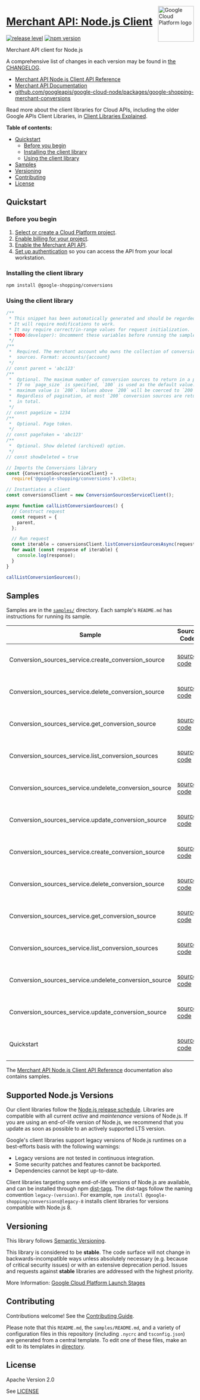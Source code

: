 [//]: # "This README.md file is auto-generated, all changes to this file will be lost."
[//]: # "To regenerate it, use `python -m synthtool`."
<img src="https://avatars2.githubusercontent.com/u/2810941?v=3&s=96" alt="Google Cloud Platform logo" title="Google Cloud Platform" align="right" height="96" width="96"/>

# [Merchant API: Node.js Client](https://github.com/googleapis/google-cloud-node/tree/main/packages/google-shopping-merchant-conversions)

[![release level](https://img.shields.io/badge/release%20level-stable-brightgreen.svg?style=flat)](https://cloud.google.com/terms/launch-stages)
[![npm version](https://img.shields.io/npm/v/@google-shopping/conversions.svg)](https://www.npmjs.org/package/@google-shopping/conversions)




Merchant API client for Node.js


A comprehensive list of changes in each version may be found in
[the CHANGELOG](https://github.com/googleapis/google-cloud-node/tree/main/packages/google-shopping-merchant-conversions/CHANGELOG.md).

* [Merchant API Node.js Client API Reference][client-docs]
* [Merchant API Documentation][product-docs]
* [github.com/googleapis/google-cloud-node/packages/google-shopping-merchant-conversions](https://github.com/googleapis/google-cloud-node/tree/main/packages/google-shopping-merchant-conversions)

Read more about the client libraries for Cloud APIs, including the older
Google APIs Client Libraries, in [Client Libraries Explained][explained].

[explained]: https://cloud.google.com/apis/docs/client-libraries-explained

**Table of contents:**


* [Quickstart](#quickstart)
  * [Before you begin](#before-you-begin)
  * [Installing the client library](#installing-the-client-library)
  * [Using the client library](#using-the-client-library)
* [Samples](#samples)
* [Versioning](#versioning)
* [Contributing](#contributing)
* [License](#license)

## Quickstart

### Before you begin

1.  [Select or create a Cloud Platform project][projects].
1.  [Enable billing for your project][billing].
1.  [Enable the Merchant API API][enable_api].
1.  [Set up authentication][auth] so you can access the
    API from your local workstation.

### Installing the client library

```bash
npm install @google-shopping/conversions
```


### Using the client library

```javascript
/**
 * This snippet has been automatically generated and should be regarded as a code template only.
 * It will require modifications to work.
 * It may require correct/in-range values for request initialization.
 * TODO(developer): Uncomment these variables before running the sample.
 */
/**
 *  Required. The merchant account who owns the collection of conversion
 *  sources. Format: accounts/{account}
 */
// const parent = 'abc123'
/**
 *  Optional. The maximum number of conversion sources to return in a page.
 *  If no `page_size` is specified, `100` is used as the default value. The
 *  maximum value is `200`. Values above `200` will be coerced to `200`.
 *  Regardless of pagination, at most `200` conversion sources are returned
 *  in total.
 */
// const pageSize = 1234
/**
 *  Optional. Page token.
 */
// const pageToken = 'abc123'
/**
 *  Optional. Show deleted (archived) option.
 */
// const showDeleted = true

// Imports the Conversions library
const {ConversionSourcesServiceClient} =
  require('@google-shopping/conversions').v1beta;

// Instantiates a client
const conversionsClient = new ConversionSourcesServiceClient();

async function callListConversionSources() {
  // Construct request
  const request = {
    parent,
  };

  // Run request
  const iterable = conversionsClient.listConversionSourcesAsync(request);
  for await (const response of iterable) {
    console.log(response);
  }
}

callListConversionSources();

```



## Samples

Samples are in the [`samples/`](https://github.com/googleapis/google-cloud-node/tree/main/packages/google-shopping-merchant-conversions/samples) directory. Each sample's `README.md` has instructions for running its sample.

| Sample                      | Source Code                       | Try it |
| --------------------------- | --------------------------------- | ------ |
| Conversion_sources_service.create_conversion_source | [source code](https://github.com/googleapis/google-cloud-node/blob/main/packages/google-shopping-merchant-conversions/samples/generated/v1/conversion_sources_service.create_conversion_source.js) | [![Open in Cloud Shell][shell_img]](https://console.cloud.google.com/cloudshell/open?git_repo=https://github.com/googleapis/google-cloud-node&page=editor&open_in_editor=packages/google-shopping-merchant-conversions/samples/generated/v1/conversion_sources_service.create_conversion_source.js,packages/google-shopping-merchant-conversions/samples/README.md) |
| Conversion_sources_service.delete_conversion_source | [source code](https://github.com/googleapis/google-cloud-node/blob/main/packages/google-shopping-merchant-conversions/samples/generated/v1/conversion_sources_service.delete_conversion_source.js) | [![Open in Cloud Shell][shell_img]](https://console.cloud.google.com/cloudshell/open?git_repo=https://github.com/googleapis/google-cloud-node&page=editor&open_in_editor=packages/google-shopping-merchant-conversions/samples/generated/v1/conversion_sources_service.delete_conversion_source.js,packages/google-shopping-merchant-conversions/samples/README.md) |
| Conversion_sources_service.get_conversion_source | [source code](https://github.com/googleapis/google-cloud-node/blob/main/packages/google-shopping-merchant-conversions/samples/generated/v1/conversion_sources_service.get_conversion_source.js) | [![Open in Cloud Shell][shell_img]](https://console.cloud.google.com/cloudshell/open?git_repo=https://github.com/googleapis/google-cloud-node&page=editor&open_in_editor=packages/google-shopping-merchant-conversions/samples/generated/v1/conversion_sources_service.get_conversion_source.js,packages/google-shopping-merchant-conversions/samples/README.md) |
| Conversion_sources_service.list_conversion_sources | [source code](https://github.com/googleapis/google-cloud-node/blob/main/packages/google-shopping-merchant-conversions/samples/generated/v1/conversion_sources_service.list_conversion_sources.js) | [![Open in Cloud Shell][shell_img]](https://console.cloud.google.com/cloudshell/open?git_repo=https://github.com/googleapis/google-cloud-node&page=editor&open_in_editor=packages/google-shopping-merchant-conversions/samples/generated/v1/conversion_sources_service.list_conversion_sources.js,packages/google-shopping-merchant-conversions/samples/README.md) |
| Conversion_sources_service.undelete_conversion_source | [source code](https://github.com/googleapis/google-cloud-node/blob/main/packages/google-shopping-merchant-conversions/samples/generated/v1/conversion_sources_service.undelete_conversion_source.js) | [![Open in Cloud Shell][shell_img]](https://console.cloud.google.com/cloudshell/open?git_repo=https://github.com/googleapis/google-cloud-node&page=editor&open_in_editor=packages/google-shopping-merchant-conversions/samples/generated/v1/conversion_sources_service.undelete_conversion_source.js,packages/google-shopping-merchant-conversions/samples/README.md) |
| Conversion_sources_service.update_conversion_source | [source code](https://github.com/googleapis/google-cloud-node/blob/main/packages/google-shopping-merchant-conversions/samples/generated/v1/conversion_sources_service.update_conversion_source.js) | [![Open in Cloud Shell][shell_img]](https://console.cloud.google.com/cloudshell/open?git_repo=https://github.com/googleapis/google-cloud-node&page=editor&open_in_editor=packages/google-shopping-merchant-conversions/samples/generated/v1/conversion_sources_service.update_conversion_source.js,packages/google-shopping-merchant-conversions/samples/README.md) |
| Conversion_sources_service.create_conversion_source | [source code](https://github.com/googleapis/google-cloud-node/blob/main/packages/google-shopping-merchant-conversions/samples/generated/v1beta/conversion_sources_service.create_conversion_source.js) | [![Open in Cloud Shell][shell_img]](https://console.cloud.google.com/cloudshell/open?git_repo=https://github.com/googleapis/google-cloud-node&page=editor&open_in_editor=packages/google-shopping-merchant-conversions/samples/generated/v1beta/conversion_sources_service.create_conversion_source.js,packages/google-shopping-merchant-conversions/samples/README.md) |
| Conversion_sources_service.delete_conversion_source | [source code](https://github.com/googleapis/google-cloud-node/blob/main/packages/google-shopping-merchant-conversions/samples/generated/v1beta/conversion_sources_service.delete_conversion_source.js) | [![Open in Cloud Shell][shell_img]](https://console.cloud.google.com/cloudshell/open?git_repo=https://github.com/googleapis/google-cloud-node&page=editor&open_in_editor=packages/google-shopping-merchant-conversions/samples/generated/v1beta/conversion_sources_service.delete_conversion_source.js,packages/google-shopping-merchant-conversions/samples/README.md) |
| Conversion_sources_service.get_conversion_source | [source code](https://github.com/googleapis/google-cloud-node/blob/main/packages/google-shopping-merchant-conversions/samples/generated/v1beta/conversion_sources_service.get_conversion_source.js) | [![Open in Cloud Shell][shell_img]](https://console.cloud.google.com/cloudshell/open?git_repo=https://github.com/googleapis/google-cloud-node&page=editor&open_in_editor=packages/google-shopping-merchant-conversions/samples/generated/v1beta/conversion_sources_service.get_conversion_source.js,packages/google-shopping-merchant-conversions/samples/README.md) |
| Conversion_sources_service.list_conversion_sources | [source code](https://github.com/googleapis/google-cloud-node/blob/main/packages/google-shopping-merchant-conversions/samples/generated/v1beta/conversion_sources_service.list_conversion_sources.js) | [![Open in Cloud Shell][shell_img]](https://console.cloud.google.com/cloudshell/open?git_repo=https://github.com/googleapis/google-cloud-node&page=editor&open_in_editor=packages/google-shopping-merchant-conversions/samples/generated/v1beta/conversion_sources_service.list_conversion_sources.js,packages/google-shopping-merchant-conversions/samples/README.md) |
| Conversion_sources_service.undelete_conversion_source | [source code](https://github.com/googleapis/google-cloud-node/blob/main/packages/google-shopping-merchant-conversions/samples/generated/v1beta/conversion_sources_service.undelete_conversion_source.js) | [![Open in Cloud Shell][shell_img]](https://console.cloud.google.com/cloudshell/open?git_repo=https://github.com/googleapis/google-cloud-node&page=editor&open_in_editor=packages/google-shopping-merchant-conversions/samples/generated/v1beta/conversion_sources_service.undelete_conversion_source.js,packages/google-shopping-merchant-conversions/samples/README.md) |
| Conversion_sources_service.update_conversion_source | [source code](https://github.com/googleapis/google-cloud-node/blob/main/packages/google-shopping-merchant-conversions/samples/generated/v1beta/conversion_sources_service.update_conversion_source.js) | [![Open in Cloud Shell][shell_img]](https://console.cloud.google.com/cloudshell/open?git_repo=https://github.com/googleapis/google-cloud-node&page=editor&open_in_editor=packages/google-shopping-merchant-conversions/samples/generated/v1beta/conversion_sources_service.update_conversion_source.js,packages/google-shopping-merchant-conversions/samples/README.md) |
| Quickstart | [source code](https://github.com/googleapis/google-cloud-node/blob/main/packages/google-shopping-merchant-conversions/samples/quickstart.js) | [![Open in Cloud Shell][shell_img]](https://console.cloud.google.com/cloudshell/open?git_repo=https://github.com/googleapis/google-cloud-node&page=editor&open_in_editor=packages/google-shopping-merchant-conversions/samples/quickstart.js,packages/google-shopping-merchant-conversions/samples/README.md) |



The [Merchant API Node.js Client API Reference][client-docs] documentation
also contains samples.

## Supported Node.js Versions

Our client libraries follow the [Node.js release schedule](https://github.com/nodejs/release#release-schedule).
Libraries are compatible with all current _active_ and _maintenance_ versions of
Node.js.
If you are using an end-of-life version of Node.js, we recommend that you update
as soon as possible to an actively supported LTS version.

Google's client libraries support legacy versions of Node.js runtimes on a
best-efforts basis with the following warnings:

* Legacy versions are not tested in continuous integration.
* Some security patches and features cannot be backported.
* Dependencies cannot be kept up-to-date.

Client libraries targeting some end-of-life versions of Node.js are available, and
can be installed through npm [dist-tags](https://docs.npmjs.com/cli/dist-tag).
The dist-tags follow the naming convention `legacy-(version)`.
For example, `npm install @google-shopping/conversions@legacy-8` installs client libraries
for versions compatible with Node.js 8.

## Versioning

This library follows [Semantic Versioning](http://semver.org/).



This library is considered to be **stable**. The code surface will not change in backwards-incompatible ways
unless absolutely necessary (e.g. because of critical security issues) or with
an extensive deprecation period. Issues and requests against **stable** libraries
are addressed with the highest priority.






More Information: [Google Cloud Platform Launch Stages][launch_stages]

[launch_stages]: https://cloud.google.com/terms/launch-stages

## Contributing

Contributions welcome! See the [Contributing Guide](https://github.com/googleapis/google-cloud-node/blob/main/CONTRIBUTING.md).

Please note that this `README.md`, the `samples/README.md`,
and a variety of configuration files in this repository (including `.nycrc` and `tsconfig.json`)
are generated from a central template. To edit one of these files, make an edit
to its templates in
[directory](https://github.com/googleapis/synthtool).

## License

Apache Version 2.0

See [LICENSE](https://github.com/googleapis/google-cloud-node/blob/main/LICENSE)

[client-docs]: https://cloud.google.com/nodejs/docs/reference/merchantapi/latest
[product-docs]: https://developers.google.com/merchant/api
[shell_img]: https://gstatic.com/cloudssh/images/open-btn.png
[projects]: https://console.cloud.google.com/project
[billing]: https://support.google.com/cloud/answer/6293499#enable-billing
[enable_api]: https://console.cloud.google.com/flows/enableapi?apiid=merchantapi.googleapis.com
[auth]: https://cloud.google.com/docs/authentication/external/set-up-adc-local
